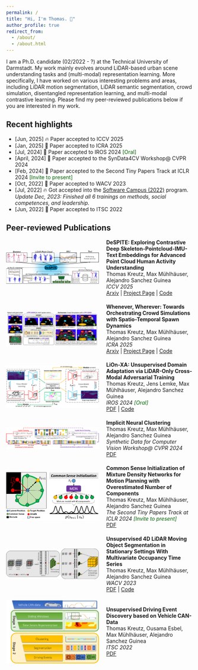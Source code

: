 ```yaml
---
permalink: /
title: "Hi, I'm Thomas. 🤗"
author_profile: true
redirect_from: 
  - /about/
  - /about.html
---
```


I am a Ph.D. candidate (02/2022 - ?) at the Technical University of Darmstadt. My work mainly evolves around LiDAR-based urban scene understanding tasks and (multi-modal)
representation learning. More specifically, I have worked on various interesting problems and areas, including LiDAR motion segmentation, LiDAR semantic segmentation, crowd simulation, disentangled representation learning, and multi-modal contrastive learning. Please find my peer-reviewed publications below if you are interested in my work.

## Recent highlights
- [Jun, 2025] 🔥 Paper accepted to ICCV 2025
- [Jan, 2025] 🤘 Paper accepted to ICRA 2025
- [Jul, 2024] 🤘 Paper accepted to IROS 2024 <span style="color: #006400;">[Oral]</span>
- [April, 2024] 🤘 Paper accepted to the SynData4CV Workshop@ CVPR 2024
- [Feb, 2024] 🤘 Paper accepted to the Second Tiny Papers Track at ICLR 2024 <span style="color: #006400;">[Invite to present]</span>
- [Oct, 2022] 🤘 Paper accepted to WACV 2023
- [Jul, 2022] 🔥 Got accepted into the <a href="https://softwarecampus.de/en/program/">Software Campus (2022)</a> program. *Update Dec, 2023: Finished all 6 trainings on methods, social competences, and leadership.*
- [Jun, 2022] 🤘 Paper accepted to ITSC 2022

## Peer-reviewed Publications
<div style="display: flex; align-items: center; gap: 20px; margin-bottom: 20px;">
    <img src="/images/publication_images/despite.png" alt="a" width="250px">
    <div>
        <strong>DeSPITE: Exploring Contrastive Deep Skeleton-Pointcloud-IMU-Text Embeddings for Advanced Point Cloud Human Activity 
            Understanding</strong><br>
        Thomas Kreutz, Max Mühlhäuser, Alejandro Sanchez Guinea<br>
        <em>ICCV 2025</em><br>
        <!--- <em><span style="color: #33beff;">Paper coming soon</span></em><br> -->
      <a href="https://arxiv.org/abs/2506.13897">Arxiv</a> |
       <a href="https://thkreutz.github.io/projects/despite.html">Project Page</a>  |
          <a href="https://github.com/thkreutz/despite">Code</a>
    </div>
</div>

<div style="display: flex; align-items: center; gap: 20px; margin-bottom: 20px;">
    <img src="/images/publication_images/ntppgmm.png" alt="a" width="250px">
    <div>
        <strong>Whenever, Wherever: Towards Orchestrating Crowd Simulations with Spatio-Temporal Spawn Dynamics</strong><br>
        Thomas Kreutz, Max Mühlhäuser, Alejandro Sanchez Guinea<br>
        <em>ICRA 2025</em><br>
        <!--- <em><span style="color: #33beff;">Paper coming soon</span></em><br> -->
      <a href="https://arxiv.org/abs/2503.16639">Arxiv</a> |
      <a href="https://thkreutz.github.io/projects/crowdorchestra.html">Project Page</a> |
          <a href="https://github.com/thkreutz/crowdorchestrationsim">Code</a>
    </div>
</div>

<div style="display: flex; align-items: center; gap: 20px; margin-bottom: 20px;">
    <img src="/images/publication_images/LionXA.png" alt="a" width="250px">
    <div>
        <strong>LiOn-XA: Unsupervised Domain Adaptation via LiDAR-Only Cross-Modal Adversarial Training</strong><br>
        Thomas Kreutz, Jens Lemke, Max Mühlhäuser, Alejandro Sanchez Guinea<br>
        <em>IROS 2024 <span style="color: #006400;">[Oral]</span></em><br>
            <a href="/files/kreutz2024lion.pdf">PDF</a> |
            <a href="https://github.com/JensLe97/lion-xa">Code</a>
    </div>
</div>



<div style="display: flex; align-items: center; gap: 20px; margin-bottom: 20px;">
    <img src="/images/publication_images/inc.png" alt="b" width="250px">
    <div>
        <strong>Implicit Neural Clustering</strong><br>
        Thomas Kreutz, Max Mühlhäuser, Alejandro Sanchez Guinea<br>
        <em>Synthetic Data for Computer Vision Workshop@ CVPR 2024</em><br>
            <a href="/files/kreutz2024implicit.pdf">PDF</a>
    </div>
</div>

<div style="display: flex; align-items: center; gap: 20px; margin-bottom: 20px;">
    <img src="/images/publication_images/csi.png" alt="b" width="250px">
    <div>
        <strong>Common Sense Initialization of Mixture Density Networks for Motion Planning with Overestimated Number of Components</strong><br>
        Thomas Kreutz, Max Mühlhäuser, Alejandro Sanchez Guinea<br>
        <em>The Second Tiny Papers Track at ICLR 2024 <span style="color: #006400;">[Invite to present]</span></em><br>
            <a href="/files/kreutz2024common.pdf">PDF</a>
    </div>
</div>

<div style="display: flex; align-items: center; gap: 20px; margin-bottom: 20px;">
    <img src="/images/publication_images/mots.png" alt="b" width="250px">
    <div>
        <strong>Unsupervised 4D LiDAR Moving Object Segmentation in Stationary Settings With Multivariate Occupancy Time Series</strong><br>
        Thomas Kreutz, Max Mühlhäuser, Alejandro Sanchez Guinea<br>
        <em>WACV 2023</em><br>
        <a href="/files/kreutz2023unsupervised.pdf">PDF</a> | 
        <a href="https://github.com/thkreutz/umosmots">Code</a>
    </div>
</div>

<div style="display: flex; align-items: center; gap: 20px; margin-bottom: 20px;">
    <img src="/images/publication_images/itsc.jpg" alt="b" width="250px">
    <div>
        <strong>Unsupervised Driving Event Discovery based on Vehicle CAN-Data</strong><br>
        Thomas Kreutz, Ousama Esbel, Max Mühlhäuser, Alejandro Sanchez Guinea<br>
        <em>ITSC 2022</em><br>
        <a href="/files/kreutz2022unsupervised.pdf">PDF</a>
    </div>
</div>

